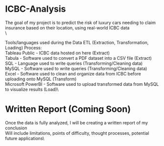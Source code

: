 # ICBC-Analysis
The goal of my project is to predict the risk of luxury cars needing to claim insurance based on their location, using real-world ICBC data\
\

Tools/languages used during the Data ETL (Extraction, Transformation, Loading) Process:\
    Tableau Public - ICBC data hosted on here (Extract)\
    Tabula - Software used to convert a PDF dataset into a CSV file (Extract)\
    SQL - Language used to write queries (Transforming/Cleaning data)\
    MySQL - Software used to write queries (Transforming/Cleaning data)\
    Excel - Software used to clean and organize data from ICBC before uploading onto MySQL (Transform)\
    Microsoft PowerBI - Software used to upload transformed data from MySQL to visualize results (Load)\
# Written Report (Coming Soon)
Once the data is fully analyzed, I will be creating a written report of my conclusion\
Will include limitations, points of difficulty, thought processes, potential future applications\
